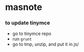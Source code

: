 # masnote### to update tinymce  * go to tinymce repo* run `grunt`* go to tmp, unzip, and put it in js/